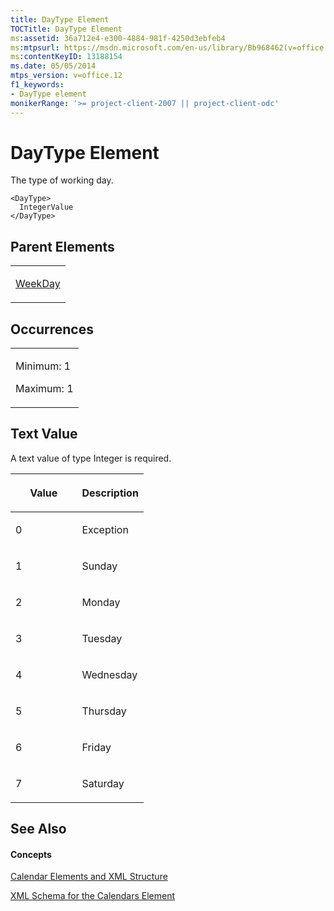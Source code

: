 ```yaml
---
title: DayType Element
TOCTitle: DayType Element
ms:assetid: 36a712e4-e300-4884-981f-4250d3ebfeb4
ms:mtpsurl: https://msdn.microsoft.com/en-us/library/Bb968462(v=office.12)
ms:contentKeyID: 13188154
ms.date: 05/05/2014
mtps_version: v=office.12
f1_keywords:
- DayType element
monikerRange: '>= project-client-2007 || project-client-odc'
---
```


# DayType Element




The type of working day.

    <DayType>
      IntegerValue
    </DayType>

## Parent Elements

<table>
<colgroup>
<col style="width: 100%" />
</colgroup>
<tbody>
<tr class="odd">
<td><p><a href="weekday-element.md">WeekDay</a></p></td>
</tr>
</tbody>
</table>

## Occurrences

<table>
<colgroup>
<col style="width: 100%" />
</colgroup>
<tbody>
<tr class="odd">
<td><p>Minimum: 1</p>
<p>Maximum: 1</p></td>
</tr>
</tbody>
</table>

## Text Value

A text value of type Integer is required.

<table>
<colgroup>
<col style="width: 50%" />
<col style="width: 50%" />
</colgroup>
<thead>
<tr class="header">
<th><p>Value</p></th>
<th><p>Description</p></th>
</tr>
</thead>
<tbody>
<tr class="odd">
<td><p>0</p></td>
<td><p>Exception</p></td>
</tr>
<tr class="even">
<td><p>1</p></td>
<td><p>Sunday</p></td>
</tr>
<tr class="odd">
<td><p>2</p></td>
<td><p>Monday</p></td>
</tr>
<tr class="even">
<td><p>3</p></td>
<td><p>Tuesday</p></td>
</tr>
<tr class="odd">
<td><p>4</p></td>
<td><p>Wednesday</p></td>
</tr>
<tr class="even">
<td><p>5</p></td>
<td><p>Thursday</p></td>
</tr>
<tr class="odd">
<td><p>6</p></td>
<td><p>Friday</p></td>
</tr>
<tr class="even">
<td><p>7</p></td>
<td><p>Saturday</p></td>
</tr>
</tbody>
</table>

## See Also

#### Concepts

[Calendar Elements and XML Structure](calendar-elements-and-xml-structure.md)

[XML Schema for the Calendars Element](xml-schema-for-the-calendars-element.md)

